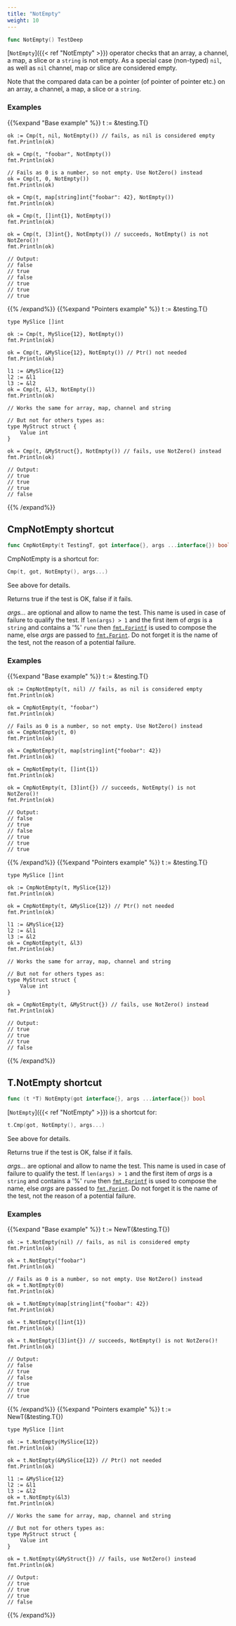 ```yaml
---
title: "NotEmpty"
weight: 10
---
```


```go
func NotEmpty() TestDeep
```

[`NotEmpty`]({{< ref "NotEmpty" >}}) operator checks that an array, a channel, a map, a slice
or a `string` is not empty. As a special case (non-typed) `nil`, as
well as `nil` channel, map or slice are considered empty.

Note that the compared data can be a pointer (of pointer of pointer
etc.) on an array, a channel, a map, a slice or a `string`.


### Examples

{{%expand "Base example" %}}	t := &testing.T{}

	ok := Cmp(t, nil, NotEmpty()) // fails, as nil is considered empty
	fmt.Println(ok)

	ok = Cmp(t, "foobar", NotEmpty())
	fmt.Println(ok)

	// Fails as 0 is a number, so not empty. Use NotZero() instead
	ok = Cmp(t, 0, NotEmpty())
	fmt.Println(ok)

	ok = Cmp(t, map[string]int{"foobar": 42}, NotEmpty())
	fmt.Println(ok)

	ok = Cmp(t, []int{1}, NotEmpty())
	fmt.Println(ok)

	ok = Cmp(t, [3]int{}, NotEmpty()) // succeeds, NotEmpty() is not NotZero()!
	fmt.Println(ok)

	// Output:
	// false
	// true
	// false
	// true
	// true
	// true
{{% /expand%}}
{{%expand "Pointers example" %}}	t := &testing.T{}

	type MySlice []int

	ok := Cmp(t, MySlice{12}, NotEmpty())
	fmt.Println(ok)

	ok = Cmp(t, &MySlice{12}, NotEmpty()) // Ptr() not needed
	fmt.Println(ok)

	l1 := &MySlice{12}
	l2 := &l1
	l3 := &l2
	ok = Cmp(t, &l3, NotEmpty())
	fmt.Println(ok)

	// Works the same for array, map, channel and string

	// But not for others types as:
	type MyStruct struct {
		Value int
	}

	ok = Cmp(t, &MyStruct{}, NotEmpty()) // fails, use NotZero() instead
	fmt.Println(ok)

	// Output:
	// true
	// true
	// true
	// false
{{% /expand%}}
## CmpNotEmpty shortcut

```go
func CmpNotEmpty(t TestingT, got interface{}, args ...interface{}) bool
```

CmpNotEmpty is a shortcut for:

```go
Cmp(t, got, NotEmpty(), args...)
```

See above for details.

Returns true if the test is OK, false if it fails.

*args...* are optional and allow to name the test. This name is
used in case of failure to qualify the test. If `len(args) > 1` and
the first item of *args* is a `string` and contains a '%' `rune` then
[`fmt.Fprintf`](https://golang.org/pkg/fmt/#Fprintf) is used to compose the name, else *args* are passed to
[`fmt.Fprint`](https://golang.org/pkg/fmt/#Fprint). Do not forget it is the name of the test, not the
reason of a potential failure.


### Examples

{{%expand "Base example" %}}	t := &testing.T{}

	ok := CmpNotEmpty(t, nil) // fails, as nil is considered empty
	fmt.Println(ok)

	ok = CmpNotEmpty(t, "foobar")
	fmt.Println(ok)

	// Fails as 0 is a number, so not empty. Use NotZero() instead
	ok = CmpNotEmpty(t, 0)
	fmt.Println(ok)

	ok = CmpNotEmpty(t, map[string]int{"foobar": 42})
	fmt.Println(ok)

	ok = CmpNotEmpty(t, []int{1})
	fmt.Println(ok)

	ok = CmpNotEmpty(t, [3]int{}) // succeeds, NotEmpty() is not NotZero()!
	fmt.Println(ok)

	// Output:
	// false
	// true
	// false
	// true
	// true
	// true
{{% /expand%}}
{{%expand "Pointers example" %}}	t := &testing.T{}

	type MySlice []int

	ok := CmpNotEmpty(t, MySlice{12})
	fmt.Println(ok)

	ok = CmpNotEmpty(t, &MySlice{12}) // Ptr() not needed
	fmt.Println(ok)

	l1 := &MySlice{12}
	l2 := &l1
	l3 := &l2
	ok = CmpNotEmpty(t, &l3)
	fmt.Println(ok)

	// Works the same for array, map, channel and string

	// But not for others types as:
	type MyStruct struct {
		Value int
	}

	ok = CmpNotEmpty(t, &MyStruct{}) // fails, use NotZero() instead
	fmt.Println(ok)

	// Output:
	// true
	// true
	// true
	// false
{{% /expand%}}
## T.NotEmpty shortcut

```go
func (t *T) NotEmpty(got interface{}, args ...interface{}) bool
```

[`NotEmpty`]({{< ref "NotEmpty" >}}) is a shortcut for:

```go
t.Cmp(got, NotEmpty(), args...)
```

See above for details.

Returns true if the test is OK, false if it fails.

*args...* are optional and allow to name the test. This name is
used in case of failure to qualify the test. If `len(args) > 1` and
the first item of *args* is a `string` and contains a '%' `rune` then
[`fmt.Fprintf`](https://golang.org/pkg/fmt/#Fprintf) is used to compose the name, else *args* are passed to
[`fmt.Fprint`](https://golang.org/pkg/fmt/#Fprint). Do not forget it is the name of the test, not the
reason of a potential failure.


### Examples

{{%expand "Base example" %}}	t := NewT(&testing.T{})

	ok := t.NotEmpty(nil) // fails, as nil is considered empty
	fmt.Println(ok)

	ok = t.NotEmpty("foobar")
	fmt.Println(ok)

	// Fails as 0 is a number, so not empty. Use NotZero() instead
	ok = t.NotEmpty(0)
	fmt.Println(ok)

	ok = t.NotEmpty(map[string]int{"foobar": 42})
	fmt.Println(ok)

	ok = t.NotEmpty([]int{1})
	fmt.Println(ok)

	ok = t.NotEmpty([3]int{}) // succeeds, NotEmpty() is not NotZero()!
	fmt.Println(ok)

	// Output:
	// false
	// true
	// false
	// true
	// true
	// true
{{% /expand%}}
{{%expand "Pointers example" %}}	t := NewT(&testing.T{})

	type MySlice []int

	ok := t.NotEmpty(MySlice{12})
	fmt.Println(ok)

	ok = t.NotEmpty(&MySlice{12}) // Ptr() not needed
	fmt.Println(ok)

	l1 := &MySlice{12}
	l2 := &l1
	l3 := &l2
	ok = t.NotEmpty(&l3)
	fmt.Println(ok)

	// Works the same for array, map, channel and string

	// But not for others types as:
	type MyStruct struct {
		Value int
	}

	ok = t.NotEmpty(&MyStruct{}) // fails, use NotZero() instead
	fmt.Println(ok)

	// Output:
	// true
	// true
	// true
	// false
{{% /expand%}}
